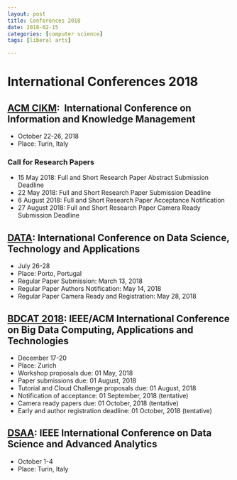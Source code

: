 ```yaml
---
layout: post
title: Conferences 2018
date: 2018-02-15
categories: [computer science]
tags: [liberal arts]

---
```



# International Conferences 2018

## [ACM CIKM](http://www.cikm2018.units.it/#4thpage):  International Conference on Information and Knowledge Management
* October 22-26, 2018
* Place: Turin, Italy


### Call for Research Papers
* 15 May 2018: Full and Short Research Paper Abstract Submission Deadline
* 22 May 2018: Full and Short Research Paper Submission Deadline
* 6 August 2018: Full and Short Research Paper Acceptance Notification
* 27 August 2018: Full and Short Research Paper Camera Ready Submission Deadline


## [DATA](http://www.dataconference.org/Home.aspx): International Conference on Data Science, Technology and Applications
* July 26-28
* Place: Porto, Portugal
* Regular Paper Submission: March 13, 2018
* Regular Paper Authors Notification: May 14, 2018
* Regular Paper Camera Ready and Registration: May 28, 2018

## [BDCAT 2018](http://bdcat-conference.org/category/basics.html): IEEE/ACM International Conference on Big Data Computing, Applications and Technologies

* December 17-20
* Place: Zurich
* Workshop proposals due: 01 May, 2018
* Paper submissions due: 01 August, 2018
* Tutorial and Cloud Challenge proposals due: 01 August, 2018
* Notification of acceptance: 01 September, 2018 (tentative)
* Camera ready papers due: 01 October, 2018 (tentative)
* Early and author registration deadline: 01 October, 2018 (tentative)

## [DSAA](https://dsaa2018.isi.it/home): IEEE International Conference on Data Science and Advanced Analytics

* October 1-4
* Place: Turin, Italy

